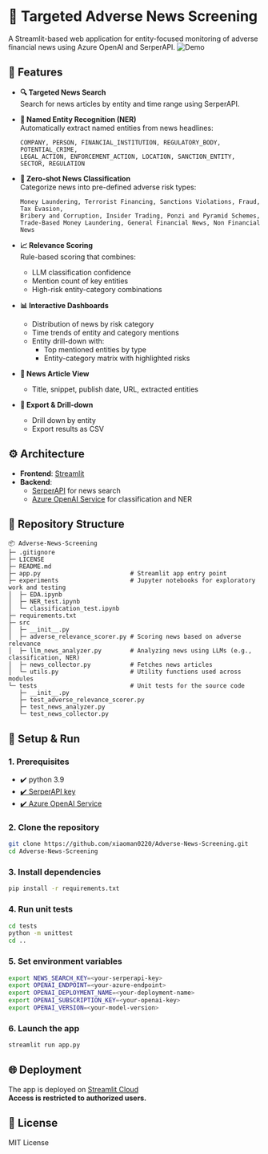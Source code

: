 # 🎯 Targeted Adverse News Screening

A Streamlit-based web application for entity-focused monitoring of adverse financial news using Azure OpenAI and SerperAPI.
![Demo](assets/streamlit-app.gif)
## 🚀 Features

- **🔍 Targeted News Search**  
  Search for news articles by entity and time range using SerperAPI.

- **🧠 Named Entity Recognition (NER)**  
  Automatically extract named entities from news headlines:
  ```
  COMPANY, PERSON, FINANCIAL_INSTITUTION, REGULATORY_BODY, POTENTIAL_CRIME,
  LEGAL_ACTION, ENFORCEMENT_ACTION, LOCATION, SANCTION_ENTITY, SECTOR, REGULATION
  ```

- **📂 Zero-shot News Classification**  
  Categorize news into pre-defined adverse risk types:
  ```
  Money Laundering, Terrorist Financing, Sanctions Violations, Fraud, Tax Evasion,
  Bribery and Corruption, Insider Trading, Ponzi and Pyramid Schemes,
  Trade-Based Money Laundering, General Financial News, Non Financial News
  ```

- **📈 Relevance Scoring**  
  Rule-based scoring that combines:
  - LLM classification confidence
  - Mention count of key entities
  - High-risk entity-category combinations

- **📊 Interactive Dashboards**
  - Distribution of news by risk category
  - Time trends of entity and category mentions
  - Entity drill-down with:
    - Top mentioned entities by type
    - Entity-category matrix with highlighted risks

- **📰 News Article View**
  - Title, snippet, publish date, URL, extracted entities

- **💾 Export & Drill-down**
  - Drill down by entity
  - Export results as CSV

## ⚙️ Architecture

- **Frontend**: [Streamlit](https://streamlit.io/)
- **Backend**:
  - [SerperAPI](https://serper.dev/) for news search
  - [Azure OpenAI Service](https://learn.microsoft.com/en-us/azure/ai-services/openai/) for classification and NER

## 📁 Repository Structure

```
📦 Adverse-News-Screening         
├─ .gitignore                     
├─ LICENSE                        
├─ README.md                      
├─ app.py                         # Streamlit app entry point
├─ experiments                    # Jupyter notebooks for exploratory work and testing
│  ├─ EDA.ipynb                   
│  ├─ NER_test.ipynb              
│  └─ classification_test.ipynb  
├─ requirements.txt               
├─ src                            
│  ├─ __init__.py                 
│  ├─ adverse_relevance_scorer.py # Scoring news based on adverse relevance
│  ├─ llm_news_analyzer.py        # Analyzing news using LLMs (e.g., classification, NER)
│  ├─ news_collector.py           # Fetches news articles
│  └─ utils.py                    # Utility functions used across modules
└─ tests                          # Unit tests for the source code
   ├─ __init__.py                 
   ├─ test_adverse_relevance_scorer.py 
   ├─ test_news_analyzer.py       
   └─ test_news_collector.py      

```


## 🧪 Setup & Run

### 1. Prerequisites
- ✔️ python 3.9
- [✔️ SerperAPI key](https://serper.dev/)
- [✔️ Azure OpenAI Service](https://learn.microsoft.com/en-us/azure/ai-services/openai/how-to/create-resource?pivots=web-portal)


### 2. Clone the repository

```bash
git clone https://github.com/xiaoman0220/Adverse-News-Screening.git
cd Adverse-News-Screening
```


### 3. Install dependencies

```bash
pip install -r requirements.txt
```


### 4. Run unit tests

```bash
cd tests
python -m unittest
cd ..
```


### 5. Set environment variables

```bash
export NEWS_SEARCH_KEY=<your-serperapi-key>
export OPENAI_ENDPOINT=<your-azure-endpoint>
export OPENAI_DEPLOYMENT_NAME=<your-deployment-name>
export OPENAI_SUBSCRIPTION_KEY=<your-openai-key>
export OPENAI_VERSION=<your-model-version>
```


### 6. Launch the app

```bash
streamlit run app.py
```


## 🌐 Deployment
The app is deployed on [Streamlit Cloud](https://xiaoman0220-adverse-news-screening-app-pi60gp.streamlit.app/)  
**Access is restricted to authorized users.**


## 📄 License

MIT License
